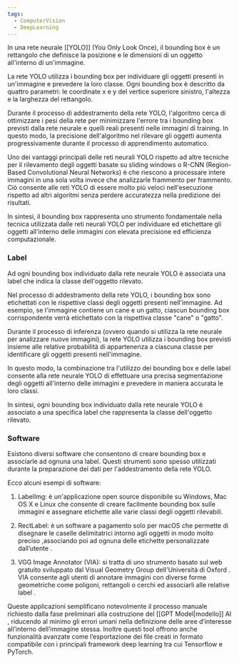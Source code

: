 ```yaml
---
tags:
  - ComputerVision
  - DeepLearning
---
```

In una rete neurale [[YOLO]] (You Only Look Once), il bounding box è un rettangolo che definisce la posizione e le dimensioni di un oggetto all'interno di un'immagine.

La rete YOLO utilizza i bounding box per individuare gli oggetti presenti in un'immagine e prevedere la loro classe. Ogni bounding box è descritto da quattro parametri: le coordinate x e y del vertice superiore sinistro, l'altezza e la larghezza del rettangolo.

Durante il processo di addestramento della rete YOLO, l'algoritmo cerca di ottimizzare i pesi della rete per minimizzare l'errore tra i bounding box previsti dalla rete neurale e quelli reali presenti nelle immagini di training. In questo modo, la precisione dell'algoritmo nel rilevare gli oggetti aumenta progressivamente durante il processo di apprendimento automatico.

Uno dei vantaggi principali delle reti neurali YOLO rispetto ad altre tecniche per il rilevamento degli oggetti basate su sliding windows o R-CNN (Region-Based Convolutional Neural Networks) è che riescono a processare intere immagini in una sola volta invece che analizzarle frammento per frammento. Ciò consente alle reti YOLO di essere molto più veloci nell'esecuzione rispetto ad altri algoritmi senza perdere accuratezza nella predizione dei risultati.

In sintesi, il bounding box rappresenta uno strumento fondamentale nella tecnica utilizzata dalle reti neurali YOLO per individuare ed etichettare gli oggetti all'interno delle immagini con elevata precisione ed efficienza computazionale.

### Label

Ad ogni bounding box individuato dalla rete neurale YOLO è associata una label che indica la classe dell'oggetto rilevato.

Nel processo di addestramento della rete YOLO, i bounding box sono etichettati con le rispettive classi degli oggetti presenti nell'immagine. Ad esempio, se l'immagine contiene un cane e un gatto, ciascun bounding box corrispondente verrà etichettato con la rispettiva classe "cane" o "gatto".

Durante il processo di inferenza (ovvero quando si utilizza la rete neurale per analizzare nuove immagini), la rete YOLO utilizza i bounding box previsti insieme alle relative probabilità di appartenenza a ciascuna classe per identificare gli oggetti presenti nell'immagine.

In questo modo, la combinazione tra l'utilizzo dei bounding box e delle label consente alla rete neurale YOLO di effettuare una precisa segmentazione degli oggetti all'interno delle immagini e prevedere in maniera accurata le loro classi.

In sintesi, ogni bounding box individuato dalla rete neurale YOLO è associato a una specifica label che rappresenta la classe dell'oggetto rilevato.

### Software

Esistono diversi software che consentono di creare bounding box e associarle ad ognuna una label. Questi strumenti sono spesso utilizzati durante la preparazione dei dati per l'addestramento della rete YOLO.

Ecco alcuni esempi di software:

1. LabelImg: è un'applicazione open source disponibile su Windows, Mac OS X e Linux che consente di creare facilmente bounding box sulle immagini e assegnare etichette alle varie classi degli oggetti rilevabili.

2. RectLabel: è un software a pagamento solo per macOS che permette di disegnare le caselle delimitatrici intorno agli oggetti in modo molto preciso ,associando poi ad ognuna delle etichette personalizzate dall’utente .

3. VGG Image Annotator (VIA): si tratta di uno strumento basato sul web gratuito sviluppato dal Visual Geometry Group dell'Università di Oxford . VIA consente agli utenti di annotare immagini con diverse forme geometriche come poligoni, rettangoli o cerchi ed associarli alle relative label .

Queste applicazioni semplificano notevolmente il processo manuale richiesto dalla fase preliminari alla costruzione del [[GPT Model|modello]] AI , riducendo al minimo gli errori umani nella definizione delle aree d’interesse all’interno dell’immagine stessa.
Inoltre questi tool offrono anche funzionalità avanzate come l’esportazione dei file creati in formato compatibile con i principali framework deep learning tra cui Tensorflow e PyTorch.